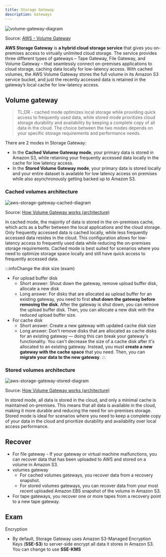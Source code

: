 ```yaml
---
title: Storage Gateway
description: Gateways
---
```



![volume-gateway-diagram](/img/aws/storage/volume-gateway-diagram.png)

Source: [AWS - Volume Gateway](https://aws.amazon.com/storagegateway/volume/)

**AWS Storage Gateway** is **a hybrid cloud storage service** that gives you on-premises access to virtually unlimited cloud storage. The service provides three different types of gateways – Tape Gateway, File Gateway, and Volume Gateway – that seamlessly connect on-premises applications to cloud storage, caching data locally for low-latency access. With cached volumes, the AWS Volume Gateway stores the full volume in its Amazon S3 service bucket, and just the recently accessed data is retained in the gateway’s local cache for low-latency access.

## Volume gateway

> TL;DR - cached mode optimizes local storage while providing quick access to frequently used data, while stored mode prioritizes cloud storage durability and availability by keeping a complete copy of all data in the cloud. The choice between the two modes depends on your specific storage requirements and performance needs.

There are 2 modes in Storage Gateway: 
- In the **Cached Volume Gateway mode**, your primary data is stored in Amazon S3, while retaining your frequently accessed data locally in the cache for low latency access.
- In the **Stored Volume Gateway mode**, your primary data is stored locally and your entire dataset is available for low latency access on premises while also asynchronously getting backed up to Amazon S3. 
### Cached volumes architecture

![aws-storage-gateway-cached-diagram](/img/aws/storage/gateways/aws-storage-gateway-cached-diagram.png)

Source: [How Volume Gateway works (architecture)](https://docs.aws.amazon.com/storagegateway/latest/vgw/StorageGatewayConcepts.html)

In cached mode, the majority of data is stored in the on-premises cache, which acts as a buffer between the local applications and the cloud storage. Only frequently accessed data is cached locally, while less frequently accessed data resides in the cloud. This configuration allows for low-latency access to frequently used data while reducing the on-premises storage requirements. Cached mode is best suited for scenarios where you need to optimize storage space locally and still have quick access to frequently accessed data.

:::infoChange the disk size (exam)

- For upload buffer disk
    - Short answer: Shout down the gateway, remove upload buffer disk, allocate a new disk
    - Long answer: For disks that are allocated as upload buffer for an existing gateway, you need to first **shut down the gateway before removing the disk**. After the gateway is shut down, you can remove the upload buffer disk. Then, you can allocate a new disk with the reduced upload buffer size.
- For cache disk
    - Short answer: Create a new gateway with updated cache disk size
    - Long answer: Don't remove disks that are allocated as cache disks for an existing gateway — doing this can break your gateway's functionality. You can't decrease the size of a cache disk after it's allocated to an existing gateway. Instead, you must **create a new gateway with the cache space** that you need. Then, you can **migrate your data to the new gateway**.
:::


### Stored volumes architecture

![aws-storage-gateway-stored-diagram](/img/aws/storage/gateways/aws-storage-gateway-stored-diagram.png)

Source: [How Volume Gateway works (architecture)](https://docs.aws.amazon.com/storagegateway/latest/vgw/StorageGatewayConcepts.html)

In stored mode, all data is stored in the cloud, and only a minimal cache is maintained on-premises. This means that all data is available in the cloud, making it more durable and reducing the need for on-premises storage. Stored mode is ideal for scenarios where you need to keep a complete copy of your data in the cloud and prioritize durability and availability over local access performance.


## Recover

- For file gateway - If your gateway or virtual machine malfunctions, you can recover data that has been uploaded to AWS and stored on a volume in Amazon S3.
- volumes gateway
    - For cached volumes gateways, you recover data from a recovery snapshot. 
    - For stored volumes gateways, you can recover data from your most recent uploaded Amazon EBS snapshot of the volume in Amazon S3. 
- For tape gateways, you recover one or more tapes from a recovery point to a new tape gateway.

## Exam

Encryption
- By default, Storage Gateway uses Amazon S3-Managed Encryption Keys (**SSE-S3**) to server-side encrypt all data it stores in Amazon S3. You can change to use **SSE-KMS**
